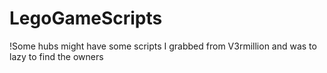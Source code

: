 # LegoGameScripts
!Some hubs might have some scripts I grabbed from V3rmillion and was to lazy to find the owners
